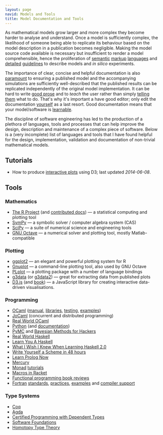 ```yaml
---
layout: page
navid: Models and Tools
title: Model Documentation and Tools
---
```


As mathematical models grow larger and more complex they become harder to
analyse and understand.
Once a model is sufficiently complex, the likelihood of someone being able to
replicate its behaviour based on the model description in a publication
becomes negligible.
Making the model source code available is necessary but insufficient to render
a model comprehensible, hence the proliferation of
[semantic](http://sed-ml.org/) [markup](http://sbml.org/)
[languages](http://www.cellml.org/) and
[detailed](http://co.mbine.org/standards/miriam)
[guidelines](http://biomodels.net/miase/) to describe models and *in silico*
experiments.

The importance of clear, concise and helpful documentation is also
[paramount](http://jacobian.org/writing/great-documentation/) to ensuring a
published model and the accompanying simulations are sufficiently
well-described that the published results can be replicated independently of
the original model implementation.
It can be hard to write [good
prose](http://www.americanscientist.org/issues/id.877,y.0,no.,content.true,page.1,css.print/issue.aspx)
and to *teach* the user rather than simply
[telling them](http://stevelosh.com/blog/2013/09/teach-dont-tell/) what to do.
That's why it's important a have good editor; only edit the documentation
[yourself](http://lifehacker.com/5968996/how-to-edit-your-own-writing/all) as
a last resort.
Good documentation means that your model/software is
[learnable](http://brikis98.blogspot.com.tr/2014/05/you-are-what-you-document.html).

The discipline of software engineering has led to the production of a plethora
of languages, tools and processes that can help improve the design,
description and maintenance of a complex piece of software.
Below is a (very incomplete) list of languages and tools that I have found
helpful for the design, implementation, validation and documentation of
non-trivial mathematical models.

## Tutorials

- How to produce [interactive plots](./plotting-with-d3) using D3; last
  updated *2014-06-08*.

## Tools

### Mathematics

- [The R Project](http://www.r-project.org/) (and
  [contributed docs](http://cran.r-project.org/other-docs.html)) &mdash; a
  statistical computing and plotting tool
- [SymPy](http://sympy.org/) &mdash; a symbolic solver / computer algebra
  system (CAS)
- [SciPy](http://www.scipy.org/) &mdash; a suite of numerical science and
  engineering tools
- [GNU Octave](http://www.gnu.org/software/octave/) &mdash; a numerical solver
  and plotting tool, mostly Matlab-compatible

### Plotting

- [ggplot2](http://had.co.nz/ggplot2/) &mdash; an elegant and powerful
  plotting system for R
- [Gnuplot](http://www.gnuplot.info/) &mdash; a command-line plotting tool,
  also used by GNU Octave
- [PLplot](http://plplot.sourceforge.net/) &mdash; a plotting package with a
  number of language bindings
- [g3data](https://github.com/pn2200/g3data) (or
  [g3data2](https://github.com/jonasfrantz/g3data2)) &mdash; great for
  extracting data from published plots
- [D3.js](http://d3js.org/) (and
  [book](http://chimera.labs.oreilly.com/books/1230000000345/)) &mdash; a
  JavaScript library for creating interactive data-driven visualisations.

### Programming

-  [OCaml](http://caml.inria.fr/ocaml/)
   ([manual](http://caml.inria.fr/pub/docs/manual-ocaml/),
   [libraries](http://caml.inria.fr/pub/docs/manual-ocaml/libref/),
   [testing](http://ounit.forge.ocamlcore.org/),
   [examples](http://pleac.sourceforge.net/pleac_ocaml/))
- [JoCaml](http://jocaml.inria.fr/) (concurrent and distributed programming)
- [Real World OCaml](http://realworldocaml.org/)
- [Python](http://www.python.org/) (and
  [documentation](http://docs.python.org/))
- [PyMC](http://pymc-devs.github.io/pymc/) and [Bayesian Methods for
  Hackers](http://camdavidsonpilon.github.io/Probabilistic-Programming-and-Bayesian-Methods-for-Hackers/)
- [Real World Haskell](http://book.realworldhaskell.org/)
- [Learn You A Haskell](http://learnyouahaskell.com/)
- [What I Wish I Knew When Learning Haskell 2.0](http://dev.stephendiehl.com/hask)
- [Write Yourself a Scheme in 48 hours](http://en.wikibooks.org/wiki/Write_Yourself_a_Scheme_in_48_Hours)
- [Learn Prolog Now](http://www.learnprolognow.org/)
- [Mercury](http://www.mercurylang.org/)
- [Monad](http://blog.jcoglan.com/2011/03/05/translation-from-haskell-to-javascript-of-selected-portions-of-the-best-introduction-to-monads-ive-ever-read/)
  [tutorials](http://blog.sigfpe.com/2006/08/you-could-have-invented-monads-and.html)
- [Macros in Racket](http://www.greghendershott.com/fear-of-macros/index.html)
- [Functional programming book reviews](http://alexott.net/en/fp/books/)
- [Fortran](http://en.wikipedia.org/wiki/Fortran_95_language_features)
  [standards](http://fortran90.org/),
  [practices](https://bitbucket.org/eric_t/modern-fortran/wiki/Home),
  [examples](http://flibs.sourceforge.net/examples_modern_fortran.html) and
  [compiler support](http://gcc.gnu.org/wiki/GFortran)

### Type Systems

- [Coq](http://coq.inria.fr/)
- [Agda](http://wiki.portal.chalmers.se/agda/)
- [Certified Programming with Dependent Types](http://adam.chlipala.net/cpdt/)
- [Software Foundations](http://www.cis.upenn.edu/~bcpierce/sf/)
- [Homotopy Type Theory](http://homotopytypetheory.org/book/)

